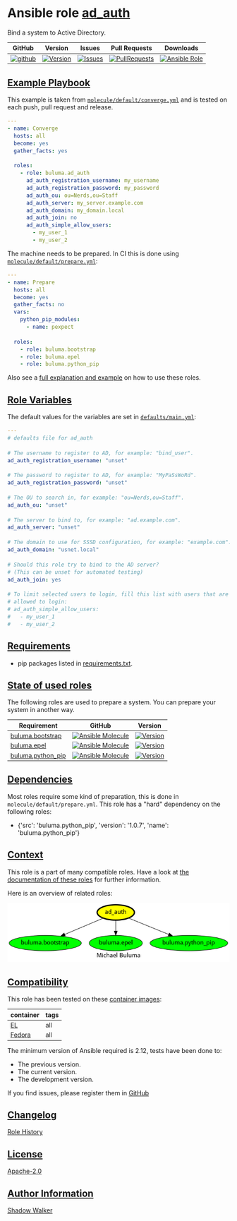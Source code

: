 # Ansible role [ad_auth](https://galaxy.ansible.com/ui/standalone/roles/buluma/ad_auth/documentation)

Bind a system to Active Directory.

|GitHub|Version|Issues|Pull Requests|Downloads|
|------|-------|------|-------------|---------|
|[![github](https://github.com/buluma/ansible-role-ad_auth/actions/workflows/molecule.yml/badge.svg)](https://github.com/buluma/ansible-role-ad_auth/actions/workflows/molecule.yml)|[![Version](https://img.shields.io/github/release/buluma/ansible-role-ad_auth.svg)](https://github.com/buluma/ansible-role-ad_auth/releases/)|[![Issues](https://img.shields.io/github/issues/buluma/ansible-role-ad_auth.svg)](https://github.com/buluma/ansible-role-ad_auth/issues/)|[![PullRequests](https://img.shields.io/github/issues-pr-closed-raw/buluma/ansible-role-ad_auth.svg)](https://github.com/buluma/ansible-role-ad_auth/pulls/)|[![Ansible Role](https://img.shields.io/ansible/role/d/buluma/ad_auth)](https://galaxy.ansible.com/ui/standalone/roles/buluma/ad_auth/documentation)|

## [Example Playbook](#example-playbook)

This example is taken from [`molecule/default/converge.yml`](https://github.com/buluma/ansible-role-ad_auth/blob/master/molecule/default/converge.yml) and is tested on each push, pull request and release.

```yaml
---
- name: Converge
  hosts: all
  become: yes
  gather_facts: yes

  roles:
    - role: buluma.ad_auth
      ad_auth_registration_username: my_username
      ad_auth_registration_password: my_password
      ad_auth_ou: ou=Nerds,ou=Staff
      ad_auth_server: my_server.example.com
      ad_auth_domain: my_domain.local
      ad_auth_join: no
      ad_auth_simple_allow_users:
        - my_user_1
        - my_user_2
```

The machine needs to be prepared. In CI this is done using [`molecule/default/prepare.yml`](https://github.com/buluma/ansible-role-ad_auth/blob/master/molecule/default/prepare.yml):

```yaml
---
- name: Prepare
  hosts: all
  become: yes
  gather_facts: no
  vars:
    python_pip_modules:
      - name: pexpect

  roles:
    - role: buluma.bootstrap
    - role: buluma.epel
    - role: buluma.python_pip
```

Also see a [full explanation and example](https://buluma.github.io/how-to-use-these-roles.html) on how to use these roles.

## [Role Variables](#role-variables)

The default values for the variables are set in [`defaults/main.yml`](https://github.com/buluma/ansible-role-ad_auth/blob/master/defaults/main.yml):

```yaml
---
# defaults file for ad_auth

# The username to register to AD, for example: "bind_user".
ad_auth_registration_username: "unset"

# The password to register to AD, for example: "MyPaSsWoRd".
ad_auth_registration_password: "unset"

# The OU to search in, for example: "ou=Nerds,ou=Staff".
ad_auth_ou: "unset"

# The server to bind to, for example: "ad.example.com".
ad_auth_server: "unset"

# The domain to use for SSSD configuration, for example: "example.com".
ad_auth_domain: "usnet.local"

# Should this role try to bind to the AD server?
# (This can be unset for automated testing)
ad_auth_join: yes

# To limit selected users to login, fill this list with users that are
# allowed to login:
# ad_auth_simple_allow_users:
#   - my_user_1
#   - my_user_2
```

## [Requirements](#requirements)

- pip packages listed in [requirements.txt](https://github.com/buluma/ansible-role-ad_auth/blob/master/requirements.txt).

## [State of used roles](#state-of-used-roles)

The following roles are used to prepare a system. You can prepare your system in another way.

| Requirement | GitHub | Version |
|-------------|--------|--------|
|[buluma.bootstrap](https://galaxy.ansible.com/buluma/bootstrap)|[![Ansible Molecule](https://github.com/buluma/ansible-role-bootstrap/actions/workflows/molecule.yml/badge.svg)](https://github.com/buluma/ansible-role-bootstrap/actions/workflows/molecule.yml)|[![Version](https://img.shields.io/github/release/buluma/ansible-role-bootstrap.svg)](https://github.com/shadowwalker/ansible-role-bootstrap)|
|[buluma.epel](https://galaxy.ansible.com/buluma/epel)|[![Ansible Molecule](https://github.com/buluma/ansible-role-epel/actions/workflows/molecule.yml/badge.svg)](https://github.com/buluma/ansible-role-epel/actions/workflows/molecule.yml)|[![Version](https://img.shields.io/github/release/buluma/ansible-role-epel.svg)](https://github.com/shadowwalker/ansible-role-epel)|
|[buluma.python_pip](https://galaxy.ansible.com/buluma/python_pip)|[![Ansible Molecule](https://github.com/buluma/ansible-role-python_pip/actions/workflows/molecule.yml/badge.svg)](https://github.com/buluma/ansible-role-python_pip/actions/workflows/molecule.yml)|[![Version](https://img.shields.io/github/release/buluma/ansible-role-python_pip.svg)](https://github.com/shadowwalker/ansible-role-python_pip)|

## [Dependencies](#dependencies)

Most roles require some kind of preparation, this is done in `molecule/default/prepare.yml`. This role has a "hard" dependency on the following roles:

- {'src': 'buluma.python_pip', 'version': '1.0.7', 'name': 'buluma.python_pip'}

## [Context](#context)

This role is a part of many compatible roles. Have a look at [the documentation of these roles](https://buluma.github.io/) for further information.

Here is an overview of related roles:

![dependencies](https://raw.githubusercontent.com/buluma/ansible-role-ad_auth/png/requirements.png "Dependencies")

## [Compatibility](#compatibility)

This role has been tested on these [container images](https://hub.docker.com/u/buluma):

|container|tags|
|---------|----|
|[EL](https://hub.docker.com/r/buluma/enterpriselinux)|all|
|[Fedora](https://hub.docker.com/r/buluma/fedora)|all|

The minimum version of Ansible required is 2.12, tests have been done to:

- The previous version.
- The current version.
- The development version.

If you find issues, please register them in [GitHub](https://github.com/buluma/ansible-role-ad_auth/issues)

## [Changelog](#changelog)

[Role History](https://github.com/buluma/ansible-role-ad_auth/blob/master/CHANGELOG.md)

## [License](#license)

[Apache-2.0](https://github.com/buluma/ansible-role-ad_auth/blob/master/LICENSE)

## [Author Information](#author-information)

[Shadow Walker](https://buluma.github.io/)
